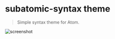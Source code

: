 # subatomic-syntax theme

> Simple syntax theme for Atom.

![screenshot](https://f.cloud.github.com/assets/69169/2289498/4c3cb0ec-a009-11e3-8dbd-077ee11741e5.gif)
